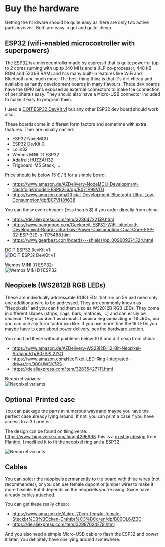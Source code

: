 # Buy the hardware

Getting the hardware should be quite easy as there are only two active parts involved. Both are easy to get and quite cheap.

## ESP32 (wifi-enabled microcontroller with superpowers)

The [ESP32](http://esp32.net/) is a microcontroller made by espressif that is quite powerful (up to 2 cores running with up tp 240 MHz and a ULP co-processor, 448 kB ROM and 520 kB RAM) and has many built-in features like WiFi and Bluetooth and much more. The best thing thing is that it's dirt cheap and available as handy development boards in many flavours. These dev boards have the GPIO pins exposed as external connectors to make the connection of peripherals easy. They should also have a Micro-USB connector included to make it easy to program them.

I used a [DOIT ESP32 DevKit v1](https://docs.zerynth.com/latest/official/board.zerynth.doit_esp32/docs/index.html) but any other ESP32 dev board should work also.

These boards come in different form factors and sometime with extra features. They are usually named:
- ESP32 NodeMCU 
- ESP32 DevKit C
- Lolin32
- Wemos MINI D1 ESP32
- Adafruit HUZZAH32
- Trigboard, M5 Stack, ...

Price should be below 15 € / $ for a simple board:
- https://www.amazon.de/AZDelivery-NodeMCU-Development-Nachfolgermodell-ESP8266/dp/B071P98VTG
- https://www.amazon.com/Official-Development-Bluetooth-Ultra-Low-Consumption/dp/B07VH89638

You can these even cheaper (less than 5 $) if you order directly from china:
- https://de.aliexpress.com/item/32864722159.html
- https://www.banggood.com/Geekcreit-ESP32-WiFi-bluetooth-Development-Board-Ultra-Low-Power-Consumption-Dual-Core-ESP-32-ESP-32S-p-1175488.html
- https://www.gearbest.com/boards---shields/pp_009609274324.html

DOIT ESP32 DevKit v1:  
![DOIT ESP32 DevKit v1](https://github.com/toblum/ESPTeamsPresence/raw/master/docs/pics/doit_esp32_board.jpg)


Wemos MINI D1 ESP32:  
![Wemos MINI D1 ESP32](https://github.com/toblum/ESPTeamsPresence/raw/master/docs/pics/wemos_d1_mini_esp32.jpg)

## Neopixels (WS2812B RGB LEDs)

These are individually addressable RGB LEDs that run on 5V and need only one additional wire to be addressed. They are commonly known as "Neopixels" and you can find them also as WS2812B RGB LEDs. They come in different shapes (strips, rings, bars, matrices, ...) and can easily be chained. They also don't cost much. I used a ring consisting of 16 LEDs, but you can use any form factor you like. If you use more than the 16 LEDs you maybe have to care about power delivery, see the [hardware section](build/hardware).

You can find these without problems below 10 $ and dirt ceap from china:
- https://www.amazon.de/AZDelivery-WS2812B-12-Bit-Neopixel-Arduino/dp/B07SPL2YC1
- https://www.amazon.com/NeoPixel-LED-Ring-Integrated-driver/dp/B00UW5X7PS
- https://de.aliexpress.com/item/32835427711.html

Neopixel variants:  
![Neopixel variants](https://github.com/toblum/ESPTeamsPresence/raw/master/docs/pics/neopixels.jpg)


## Optional: Printed case

You can package the parts in numerous ways and maybe you have the perfect case already lying around. If not, you can print a case if you have access to a 3D printer.

The design can be found on thingiverse: https://www.thingiverse.com/thing:4296998
This is a [existing design](https://www.thingiverse.com/thing:4060603) from [Plankto](https://www.thingiverse.com/Plankto/about), I modified it to fit the neopixel ring and a ESP32.

![Neopixel variants](https://github.com/toblum/ESPTeamsPresence/raw/master/docs/pics/case_printanimation.gif)


## Cables

You can solder the neopixels permanently to the board with three wires (not recommended), or you can use female dupont or jumper wires to make it more flexible. But it depends on the neopixels you're using. Some have already cables attached.

You can get these really cheap:
- https://www.amazon.de/Aukru-20cm-female-female-Steckbr%C3%BCcken-Drahtbr%C3%BCcken/dp/B00OL6JZ3C
- https://de.aliexpress.com/item/32987024879.html

And you also need a simple Micro-USB cable to flash the ESP32 and power it later. You definitely have one lying around somewhere. 